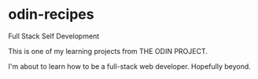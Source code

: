 # odin-recipes
Full Stack Self Development

This is one of my learning projects from THE ODIN PROJECT.

I'm about to learn how to be a full-stack web developer. Hopefully beyond.